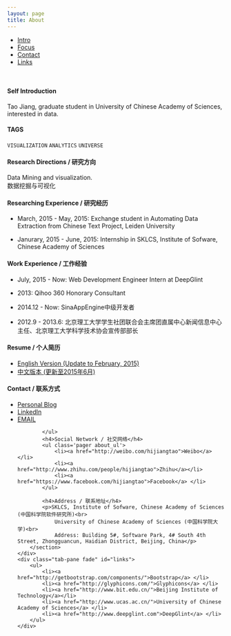 ```yaml
---
layout: page
title: About
---
```


<ul class="nav nav-tabs" id="about-info">
    <li class="active"><a href="#intro" data-toggle="tab"><span class="glyphicon glyphicon-user"></span> Intro</a></li>
    <li><a href="#focus" data-toggle="tab"><span class="glyphicon glyphicon-map-marker"></span> Focus</a></li>
    <li><a href="#contact" data-toggle="tab"><span class="glyphicon glyphicon-envelope"></span> Contact</a></li>
    <li><a href="#links" data-toggle="tab"><span class="glyphicon glyphicon-link"></span> Links</a></li>
</ul>
<br/>

<div class="tab-content">
    <div class="tab-pane fade in active" id="intro">
        <section>
            <h4>Self Introduction</h4>
            <p>Tao Jiang, graduate student in University of Chinese Academy of Sciences, interested in data.</p>
            <h4>TAGS</h4>
            <p><code>VISUALIZATION</code> <code>ANALYTICS</code> <code>UNIVERSE</code></p>
        </section>
    </div>
    <div class="tab-pane fade" id="focus">
        <section>
            <h4>Research Directions / 研究方向</h4>
            <p>Data Mining and visualization.<br>数据挖掘与可视化</p>
            <h4>Researching Experience / 研究经历</h4>
            <ul>
                <li><p>March, 2015 - May, 2015: Exchange student in Automating Data Extraction from Chinese Text Project, Leiden University</p></li>
                <li><p>Janurary, 2015 - June, 2015: Internship in SKLCS, Institute of Sofware, Chinese Academy of Sciences</p> </li>
            </ul>
            <h4>Work Experience / 工作经验</h4>
            <ul>
                <li><p>July, 2015 - Now: Web Development Engineer Intern at DeepGlint</p> </li>
                <li><p>2013: Qihoo 360 Honorary Consultant</p></li>
                <li><p>2014.12 - Now: SinaAppEngine中级开发者</p> </li>
                <li><p>2012.9 - 2013.6: 北京理工大学学生社团联合会主席团直属中心新闻信息中心主任、北京理工大学科学技术协会宣传部部长</p> </li>
            </ul>
            <h4>Resume / 个人简历</h4>
            <ul class='pager about_ul'>
                <li><a href="/Resume.pdf">English Version (Update to February, 2015)</a> </li>
                <li><a href="/Resume_cn.pdf">中文版本 (更新至2015年6月)</a> </li>
            </ul>
        </section>
    </div>
    <div class="tab-pane fade" id="contact">
        <section>
            <h4>Contact / 联系方式</h4>
            <ul class='pager about_ul'>
                <li><a href="http://hijiangtao.github.io/">Personal Blog</a> </li>
                <li><a href="https://cn.linkedin.com/in/hijiangtao">LinkedIn</a> </li>
                <li><a href="mailto:hijiangtao@gmail.com">EMAIL</a> </li>
                
            </ul>
            <h4>Social Network / 社交网络</h4>
            <ul class='pager about_ul'>
                <li><a href="http://weibo.com/hijiangtao">Weibo</a> </li>
                <li><a href="http://www.zhihu.com/people/hijiangtao">Zhihu</a></li>
                <li><a href="https://www.facebook.com/hijiangtao">Facebook</a> </li>
            </ul>
            
            <h4>Address / 联系地址</h4>
            <p>SKLCS, Institute of Sofware, Chinese Academy of Sciences (中国科学院软件研究所)<br>
                University of Chinese Academy of Sciences (中国科学院大学)<br>
                Address: Building 5#, Software Park, 4# South 4th Street, Zhongguancun, Haidian District, Beijing, China</p>
        </section>
    </div>
    <div class="tab-pane fade" id="links">
        <ul>
            <li><a href="http://getbootstrap.com/components/">Bootstrap</a> </li>
            <li><a href="http://glyphicons.com/">Glyphicons</a> </li>
            <li><a href="http://www.bit.edu.cn/">Beijing Institute of Technology</a></li>
            <li><a href="http://www.ucas.ac.cn/">University of Chinese Academy of Sciences</a> </li>
            <li><a href="http://www.deepglint.com">DeepGlint</a> </li>
        </ul>
    </div>
</div>
<script>
    $(function () {
        $('#about-info a:first').tab('show')
    })
</script>
